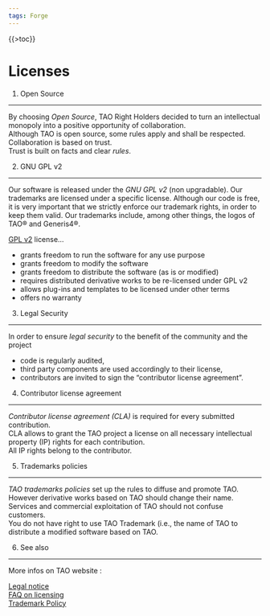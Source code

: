 ```yaml
---
tags: Forge
---
```


{{\>toc}}

Licenses
========

1. Open Source
--------------

By choosing *Open Source*, TAO Right Holders decided to turn an intellectual monopoly into a positive opportunity of collaboration.\
Although TAO is open source, some rules apply and shall be respected. Collaboration is based on trust.\
Trust is built on facts and clear *rules*.

2. GNU GPL v2
-------------

Our software is released under the *GNU GPL v2* (non upgradable). Our trademarks are licensed under a specific license. Although our code is free, it is very important that we strictly enforce our trademark rights, in order to keep them valid. Our trademarks include, among other things, the logos of TAO® and Generis4®.

[GPL v2](resources/http://www.gnu.org/licenses/old-licenses/gpl-2.0.html) license…

-   grants freedom to run the software for any use purpose
-   grants freedom to modify the software
-   grants freedom to distribute the software (as is or modified)
-   requires distributed derivative works to be re-licensed under GPL v2
-   allows plug-ins and templates to be licensed under other terms
-   offers no warranty

3. Legal Security
-----------------

In order to ensure *legal security* to the benefit of the community and the project

-   code is regularly audited,
-   third party components are used accordingly to their license,
-   contributors are invited to sign the “contributor license agreement”.

4. Contributor license agreement
--------------------------------

*Contributor license agreement (CLA)* is required for every submitted contribution.\
CLA allows to grant the TAO project a license on all necessary intellectual property (IP) rights for each contribution.\
All IP rights belong to the contributor.

5. Trademarks policies
----------------------

*TAO trademarks policies* set up the rules to diffuse and promote TAO.\
However derivative works based on TAO should change their name. Services and commercial exploitation of TAO should not confuse customers.\
You do not have right to use TAO Trademark (i.e., the name of TAO to distribute a modified software based on TAO.

6. See also
-----------

More infos on TAO website :

[Legal notice](resources/http://taotesting.com/resources/legal-notice)\
[FAQ on licensing](resources/http://taotesting.com/resources/license)\
[Trademark Policy](resources/http://taotesting.com/resources/trademark-policy)

